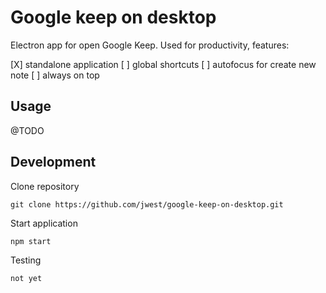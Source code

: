 # Google keep on desktop

Electron app for open Google Keep. Used for productivity, features:

[X] standalone application
[ ] global shortcuts
[ ] autofocus for create new note
[ ] always on top

## Usage

@TODO

## Development

Clone repository

```
git clone https://github.com/jwest/google-keep-on-desktop.git
```

Start application

```
npm start
```

Testing

```
not yet
```
